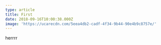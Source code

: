 ```yaml
---
type: article
title: First
date: 2018-09-16T10:00:38.000Z
image: 'https://ucarecdn.com/5eea4db2-cadf-4f34-9b44-90e4b9c8757e/'
---
```

herrrr
